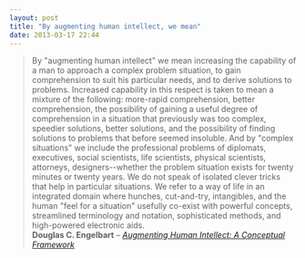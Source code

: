 ```yaml
---
layout: post
title: "By augmenting human intellect, we mean"
date: 2013-03-17 22:44
---
```


<blockquote>
By "augmenting human intellect" we mean increasing the capability of a man to approach a complex problem situation, to gain comprehension to suit his particular needs, and to derive solutions to problems. Increased capability in this respect is taken to mean a mixture of the following: more-rapid comprehension, better comprehension, the possibility of gaining a useful degree of comprehension in a situation that previously was too complex, speedier solutions, better solutions, and the possibility of finding solutions to problems that before seemed insoluble. And by "complex situations" we include the professional problems of diplomats, executives, social scientists, life scientists, physical scientists, attorneys, designers--whether the problem situation exists for twenty minutes or twenty years. We do not speak of isolated clever tricks that help in particular situations. We refer to a way of life in an integrated domain where hunches, cut-and-try, intangibles, and the human "feel for a situation" usefully co-exist with powerful concepts, streamlined terminology and notation, sophisticated methods, and high-powered electronic aids.
<footer>
<strong>Douglas C. Engelbart</strong>
&ndash;
<cite><a href="http://www.dougengelbart.org/pubs/augment-3906.html">Augmenting Human Intellect: A Conceptual Framework </a></cite>
</blockquote>
